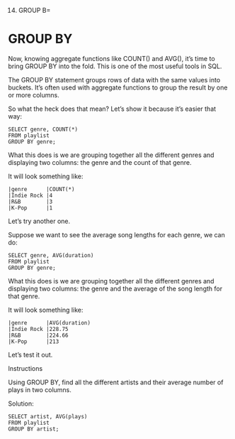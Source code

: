 14. GROUP B=

# GROUP BY

Now, knowing aggregate functions like COUNT() and AVG(), it’s time to bring GROUP BY into the fold. This is one of the most useful tools in SQL.

The GROUP BY statement groups rows of data with the same values into buckets. It’s often used with aggregate functions to group the result by one or more columns.

So what the heck does that mean? Let’s show it because it’s easier that way:

    SELECT genre, COUNT(*) 
    FROM playlist 
    GROUP BY genre;

What this does is we are grouping together all the different genres and displaying two columns: the genre and the count of that genre.

It will look something like:

    |genre	    |COUNT(*)
    |Indie Rock	|4
    |R&B	    |3
    |K-Pop	    |1

Let’s try another one.

Suppose we want to see the average song lengths for each genre, we can do:

    SELECT genre, AVG(duration)
    FROM playlist 
    GROUP BY genre;

What this does is we are grouping together all the different genres and displaying two columns: the genre and the average of the song length for that genre.

It will look something like:

    |genre	    |AVG(duration)
    |Indie Rock	|228.75
    |R&B	    |224.66
    |K-Pop	    |213

Let’s test it out.

Instructions

Using GROUP BY, find all the different artists and their average number of plays in two columns.

Solution:

    SELECT artist, AVG(plays)
    FROM playlist
    GROUP BY artist;